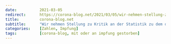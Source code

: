 ```yaml
---
date:          2021-03-05
redirect:      https://corona-blog.net/2021/03/05/wir-nehmen-stellung-zu-kritik-an-der-statistik-zu-dem-dramatischen-anstieg-der-todesfaelle-bei-senioren/
title:         corona-blog.net
subtitle:      "Wir nehmen Stellung zu Kritik an der Statistik zu dem dramatischen Anstieg der Todesfälle bei Senioren"
categories:    [Zahlen, Impfung]
tags:          [corona-blog, mit oder an impfung gestorben]
---
```

